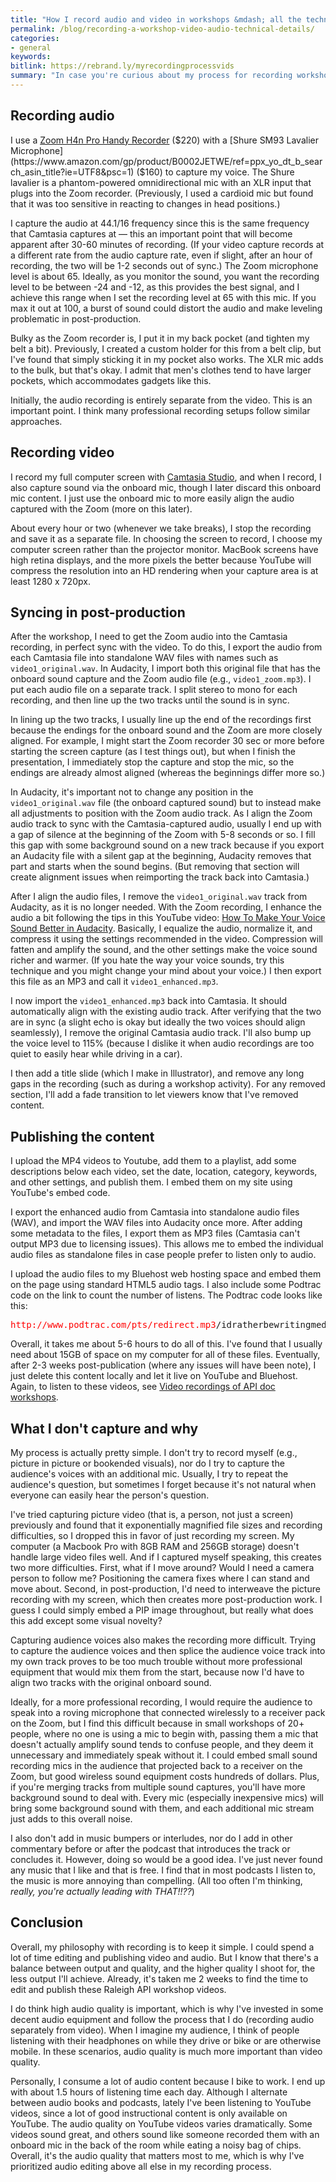 ```yaml
---
title: "How I record audio and video in workshops &mdash; all the technical details, equipment, software, post-production techniques, and publishing methods"
permalink: /blog/recording-a-workshop-video-audio-technical-details/
categories:
- general
keywords:
bitlink: https://rebrand.ly/myrecordingprocessvids
summary: "In case you're curious about my process for recording workshops and producing the videos, such as in <a href='https://idratherbewriting.com/learnapidoc/docapis_course_videos.html'>Video recordings of API doc workshops</a>, I've detailed the process here. In short, I capture the screen video and audio separately and then combine them in post-production. There's room for improvement in my approach &mdash; mainly to capture audience voices and picture in picture, but this tends to require more work than it's worth."
---
```


## Recording audio

I use a [Zoom H4n Pro Handy Recorder](https://www.amazon.com/Zoom-H4N-Digital-Multitrack-Recorder/dp/B01DPOXS8I) ($220) with a [Shure SM93 Lavalier Microphone](https://www.amazon.com/gp/product/B0002JETWE/ref=ppx_yo_dt_b_search_asin_title?ie=UTF8&psc=1) ($160) to capture my voice. The Shure lavalier is a phantom-powered omnidirectional mic with an XLR input that plugs into the Zoom recorder. (Previously, I used a cardioid mic but found that it was too sensitive in reacting to changes in head positions.)

I capture the audio at 44.1/16 frequency since this is the same frequency that Camtasia captures at &mdash; this an important point that will become apparent after 30-60 minutes of recording. (If your video capture records at a different rate from the audio capture rate, even if slight, after an hour of recording, the two will be 1-2 seconds out of sync.) The Zoom microphone level is about 65. Ideally, as you monitor the sound, you want the recording level to be between -24 and -12, as this provides the best signal, and I achieve this range when I set the recording level at 65 with this mic. If you max it out at 100, a burst of sound could distort the audio and make leveling problematic in post-production.

Bulky as the Zoom recorder is, I put it in my back pocket (and tighten my belt a bit). Previously, I created a custom holder for this from a belt clip, but I've found that simply sticking it in my pocket also works. The XLR mic adds to the bulk, but that's okay. I admit that men's clothes tend to have larger pockets, which accommodates gadgets like this.

Initially, the audio recording is entirely separate from the video. This is an important point. I think many professional recording setups follow similar approaches.

## Recording video

I record my full computer screen with [Camtasia Studio](https://www.techsmith.com/video-editor.html), and when I record, I also capture sound via the onboard mic, though I later discard this onboard mic content. I just use the onboard mic to more easily align the audio captured with the Zoom (more on this later).

About every hour or two (whenever we take breaks), I stop the recording and save it as a separate file. In choosing the screen to record, I choose my computer screen rather than the projector monitor. MacBook screens have high retina displays, and the more pixels the better because YouTube will compress the resolution into an HD rendering when your capture area is at least 1280 x 720px.

## Syncing in post-production

After the workshop, I need to get the Zoom audio into the Camtasia recording, in perfect sync with the video. To do this, I export the audio from each Camtasia file into standalone WAV files with names such as `video1_original.wav`. In Audacity, I import both this original file that has the onboard sound capture and the Zoom audio file (e.g., `video1_zoom.mp3`). I put each audio file on a separate track. I split stereo to mono for each recording, and then line up the two tracks until the sound is in sync.

In lining up the two tracks, I usually line up the end of the recordings first because the endings for the onboard sound and the Zoom are more closely aligned. For example, I might start the Zoom recorder 30 sec or more before starting the screen capture (as I test things out), but when I finish the presentation, I immediately stop the capture and stop the mic, so the endings are already almost aligned (whereas the beginnings differ more so.)  

In Audacity, it's important not to change any position in the `video1_original.wav` file (the onboard captured sound) but to instead make all adjustments to position with the Zoom audio track. As I align the Zoom audio track to sync with the Camtasia-captured audio, usually I end up with a gap of silence at the beginning of the Zoom with 5-8 seconds or so. I fill this gap with some background sound on a new track because if you export an Audacity file with a silent gap at the beginning, Audacity removes that part and starts when the sound begins. (But removing that section will create alignment issues when reimporting the track back into Camtasia.)

After I align the audio files, I remove the `video1_original.wav` track from Audacity, as it is no longer needed. With the Zoom recording, I enhance the audio a bit following the tips in this YouTube video: [How To Make Your Voice Sound Better in Audacity](https://www.youtube.com/watch?v=dQCB72S64L4). Basically, I equalize the audio, normalize it, and compress it using the settings recommended in the video. Compression will fatten and amplify the sound, and the other settings make the voice sound richer and warmer. (If you hate the way your voice sounds, try this technique and you might change your mind about your voice.) I then export this file as an MP3 and call it `video1_enhanced.mp3`.

I now import the `video1_enhanced.mp3` back into Camtasia. It should automatically align with the existing audio track. After verifying that the two are in sync (a slight echo is okay but ideally the two voices should align seamlessly), I remove the original Camtasia audio track. I'll also bump up the voice level to 115% (because I dislike it when audio recordings are too quiet to easily hear while driving in a car).

I then add a title slide (which I make in Illustrator), and remove any long gaps in the recording (such as during a workshop activity). For any removed section, I'll add a fade transition to let viewers know that I've removed content.

## Publishing the content

I upload the MP4 videos to Youtube, add them to a playlist, add some descriptions below each video, set the date, location, category, keywords, and other settings, and publish them. I embed them on my site using YouTube's embed code.

I export the enhanced audio from Camtasia into standalone audio files (WAV), and import the WAV files into Audacity once more. After adding some metadata to the files, I export them as MP3 files (Camtasia can't output MP3 due to licensing issues). This allows me to embed the individual audio files as standalone files in case people prefer to listen only to audio.

I upload the audio files to my Bluehost web hosting space and embed them on the page using standard HTML5 audio tags. I also include some Podtrac code on the link to count the number of listens. The Podtrac code looks like this:

<pre>
<span style="color: red">http://www.podtrac.com/pts/redirect.mp3</span>/idratherbewritingmedia.com/podcasts/raleighapidoc/apiworkshopvid3.mp3
</pre>

Overall, it takes me about 5-6 hours to do all of this. I've found that I usually need about 15GB of space on my computer for all of these files. Eventually, after 2-3 weeks post-publication (where any issues will have been note), I just delete this content locally and let it live on YouTube and Bluehost. Again, to listen to these videos, see <a href='https://idratherbewriting.com/learnapidoc/docapis_course_videos.html'>Video recordings of API doc workshops</a>.

## What I don't capture and why

My process is actually pretty simple. I don't try to record myself (e.g., picture in picture or bookended visuals), nor do I try to capture the audience's voices with an additional mic. Usually, I try to repeat the audience's question, but sometimes I forget because it's not natural when everyone can easily hear the person's question.

I've tried capturing picture video (that is, a person, not just a screen) previously and found that it exponentially magnified file sizes and recording difficulties, so I dropped this in favor of just recording my screen. My computer (a Macbook Pro with 8GB RAM and 256GB storage) doesn't handle large video files well. And if I captured myself speaking, this creates two more difficulties. First, what if I move around? Would I need a camera person to follow me? Positioning the camera fixes where I can stand and move about. Second, in post-production, I'd need to interweave the picture recording with my screen, which then creates more post-production work. I guess I could simply embed a PIP image throughout, but really what does this add except some visual novelty?

Capturing audience voices also makes the recording more difficult. Trying to capture the audience voices and then splice the audience voice track into my own track proves to be too much trouble without more professional equipment that would mix them from the start, because now I'd have to align two tracks with the original onboard sound.

Ideally, for a more professional recording, I would require the audience to speak into a roving microphone that connected wirelessly to a receiver pack on the Zoom, but I find this difficult because in small workshops of 20+ people, where no one is using a mic to begin with, passing them a mic that doesn't actually amplify sound tends to confuse people, and they deem it unnecessary and immediately speak without it. I could embed small sound recording mics in the audience that projected back to a receiver on the Zoom, but good wireless sound equipment costs hundreds of dollars. Plus, if you're merging tracks from multiple sound captures, you'll have more background sound to deal with. Every mic (especially inexpensive mics) will bring some background sound with them, and each additional mic stream just adds to this overall noise.

I also don't add in music bumpers or interludes, nor do I add in other commentary before or after the podcast that introduces the track or concludes it. However, doing so would be a good idea. I've just never found any music that I like and that is free. I find that in most podcasts I listen to, the music is more annoying than compelling. (All too often I'm thinking, *really, you're actually leading with THAT!!??*)

## Conclusion

Overall, my philosophy with recording is to keep it simple. I could spend a lot of time editing and publishing video and audio. But I know that there's a balance between output and quality, and the higher quality I shoot for, the less output I'll achieve. Already, it's taken me 2 weeks to find the time to edit and publish these Raleigh API workshop videos.

I do think high audio quality is important, which is why I've invested in some decent audio equipment and follow the process that I do (recording audio separately from video). When I imagine my audience, I think of people listening with their headphones on while they drive or bike or are otherwise mobile. In these scenarios, audio quality is much more important than video quality.

Personally, I consume a lot of audio content because I bike to work. I end up with about 1.5 hours of listening time each day. Although I alternate between audio books and podcasts, lately I've been listening to YouTube videos, since a lot of good instructional content is only available on YouTube. The audio quality on YouTube videos varies dramatically. Some videos sound great, and others sound like someone recorded them with an onboard mic in the back of the room while eating a noisy bag of chips. Overall, it's the audio quality that matters most to me, which is why I've prioritized audio editing above all else in my recording process.
